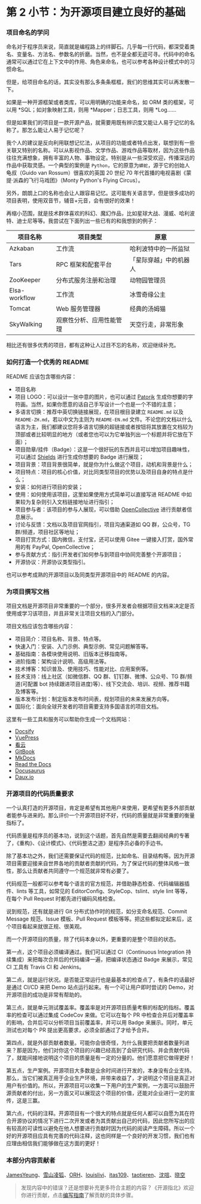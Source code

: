# 第 2 小节：为开源项目建立良好的基础
### 项目命名的学问

命名对于程序员来说，简直就是编程路上的绊脚石。几乎每一行代码，都深受着类名、变量名、方法名、参数名的折磨。当然，也不是全都无迹可寻。代码中的命名通常可以通过它在上下文中的作用、角色来命名，也可以参考各种设计模式中的习惯命名。

但是，给项目命名的话，其实没有那么多条条框框，我们的思维其实可以再发散一下。

如果是一种开源框架或者类库，可以用明确的功能来命名，如 ORM 类的框架，可以用 *SQL；如对象映射工具，则用 *Mapper；日志工具，则用 *Log……

但是如果我们的项目是一款开源产品，就需要用既有辨识度又能让人易于记忆的名称了。那怎么能让人易于记忆呢？

我个人的建议是反向利用联想记忆法，从项目的功能或者特点出发，联想到有一些关联又特别的名称。可以从影视作品、文学作品、游戏作品等取材，因为这些作品往往充满想象，拥有丰富的人物、事物设定。特别是从一些深受欢迎，传播深远的作品中获取灵感。一个典型的案例是 `Python`，它的原意为`蟒蛇`，源于它的创始人龟叔（Guido van Rossum）很喜欢的英国 20 世纪 70 年代首播的电视喜剧《蒙提·派森的飞行马戏团》（Monty Python's Flying Circus）。

另外，朗朗上口的名称也会让人跟容易记忆。这可能有关语言学，但是很多成功的项目表明，使用双音节，辅音+元音，会有很好的效果！

再缩小范围，就是技术群体喜欢的科幻、魔幻作品，比如星球大战、漫威、哈利波特、迪士尼等等。我尝试在下面列出一些已有的和我想到的例子：

| 项目名称          | 项目类型             |  原意                |
| ----------------- | --------------------| ----------------------| 
| Azkaban           |   工作流             |  哈利波特中的一所监狱  |
| Tars              |   RPC 框架和配套平台  |  「星际穿越」中的机器人   |
| ZooKeeper         |  分布式服务注册和治理  |  动物园管理员          |
| Elsa-workflow     |  工作流              |   冰雪奇缘公主       |
| Tomcat            |   Web 服务管理器      |  经典的汤姆猫       |
| SkyWalking        |  观察性分析、应用性能管理  | 天空行走，非常形象 |

相比还有很多优秀的项目，都有这种让人过目不忘的名称，欢迎继续补充。

### 如何打造一个优秀的 README

README 应该包含哪些内容：

- 项目名称
- 项目 LOGO：可以设计一张中意的图片，也可以通过 [Patorjk](http://patorjk.com/software/taag) 生成你想要的字符画。当然，如果你愿意的话自己手写设计一个也是一个不错的主意；
- 多语言切换：推荐中英切换链接展现，在项目根目录建立 `README.md` 以及 `README-ZH.md`，若以中文为主则为 `README-EN.md` 文件。不论您的文档以什么语言为主，我们都建议您将多语言切换的超链接或者按钮将其放置在文档较为顶部或者比较明显的地方（或者您也可以为它单独列出一个标题并将它放在下面）；
- 项目勋章/挂件（Badge）：这是一个很好玩的东西并且可以增加项目趣味性，可以通过 [Shields](http://img.shields.io) 进行生成你想要的 Badge 进行展现；
- 项目背景：项目背景很简单，就是你为什么做这个项目，动机和背景是什么；
- 项目特点：项目的核心价值，对比同类型项目的优势以及项目自身的特点是什么；
- 安装：如何进行项目的安装；
- 使用：如何使用该项目，这里如果使用方式简单可以直接写进 README 中如果较为复杂则引入文档链接地址进行指引；
- 项目参与者：该项目的参与人展现，可以借助 [OpenCollective](https://opencollective.com) 进行贡献者信息展示。
- 讨论与反馈：文档以及项目官网指引，项目沟通渠道如 QQ 群，公众号，TG 群/频道，项目社区等地址；
- 项目打赏方式：国内微信，支付宝，还可以使用 Gitee 一键接入打赏，国外常用的有 PayPal, OpenCollective；
- 参与贡献方式：指引开发者们如何参与到项目中协同完善整个开源项目；
- 开源协议：开源协议类型指引。

也可以参考成熟的开源项目以及同类型开源项目中的 README 的内容。

### 为项目撰写文档

项目文档是开源项目非常重要的一个部分，很多开发者会根据项目文档来决定是否使用或学习该项目，并且非常关注项目文档的入门部分。

项目文档应该包含哪些内容：

- 项目简介：项目名称、背景、特点等。
- 快速入门：安装、入门示例、典型示例、常见问题解答等。
- 基础指南：各模块使用说明、旧版本迁移指南等。
- 进阶指南：架构设计说明、高级用法等。
- 技术博客：知识普及、使用技巧、性能对比、应用案例等。
- 技术支持：线上社区（如微信群、QQ 群、钉钉群、微博、公众号、TG 群/频道(可配置 bot 持续跟进项目进度)等）、线下交流会、培训、视频、推荐书籍及博客等。
- 版本发布计划：制定版本发布时间表，规划项目的未来发展方向等。
- 国际化：面向全球开发者的项目需要支持多国语言的项目文档。

这里有一些工具和服务可以帮助你生成一个文档网站：

- [Docsify](https://docsify.js.org)
- [VuePress](https://vuepress.vuejs.org)
- [看云](https://www.kancloud.cn)
- [GitBook](https://www.gitbook.com)
- [MkDocs](https://www.mkdocs.org)
- [Read the Docs](https://readthedocs.org)
- [Docusaurus](https://docusaurus.io)
- [Daux.io](http://daux.io)

### 开源项目的代码质量要求

一个认真打造的开源项目，肯定是希望有其他用户来使用，更希望有更多外部贡献者能参与进来的。那么评价一个开源项目好不好，代码的质量就是非常重要的衡量指标了。

代码质量是程序员的基本功，说到这个话题，首先自然是需要去翻阅经典的专著了，《重构》、《设计模式》、《代码整洁之道》是程序员必备的手边书。

除了基本功之外，我们还需要保证代码的规范，比如命名、目录结构等。因为开源项目需要迎接来自世界各地的贡献者贡献的代码，为了保证代码的整体风格一致性，那么让贡献者共同遵守一个规范就非常有必要了。

代码规范一般都可以参考每个语言的官方规范，并借助静态检查、代码编辑器插件、lints 等工具，如常见的 EditorConfig、StyleCop、tslint、style lint 等等，在每个 Pull Request 时都先进行编码风格检查。

说到规范，还有就是进行 Git 分布式协作时的规范，如分支命名规范、Commit Message 规范、Issue 模板、Pull Request 模板等等。把这些都拟定起来后，这个项目看起来就很正规、很美观。

而一个开源项目的质量，除了代码本身以外，更重要的是整个项目的状态。

第一点，这个项目必须编译通过。我们可以通过 CI（Continuous Integration 持续集成）来把每次合并后的代码编译一遍，把编译状态通过 Badge 来展示，常见 CI 工具有 Travis CI 和 Jenkins。

第二点，就是运行状况。是否能正常运行也是最基本的检查点了，有条件的话最好是通过 CI/CD 来把 Demo 站点运行起来。有一个可让用户即时尝试的 Demo，对开源项目的成功是非常有帮助的。

第三点，就是单元测试覆盖率。覆盖率是对开源项目质量考察的标配的指标。覆盖率的检查可以通过集成 CodeCov 来做。它可以在每个 PR 中检查合并后对覆盖率的影响，合并后可以分析项目当前覆盖率，并可以用 Badge 来展示。同时，单元测试也对每个 PR 提出更高要求，必须全部通过了才给予合并。

第四点，就是外部贡献者数量。可能你会很奇怪，为什么我要把贡献者数量列进来？那是因为，他们对你这个项目的兴趣已经高到了会研究代码、并会贡献代码了，就能间接地说明这个项目的质量是有一定的分量的。他们愿意把它做得更好！

第五点，生产案例。开源项目大多数是业余时间进行开发的，本身没有企业支持。那么，当它们被真正用于企业生产环境，并带来收益了，才说明这个项目是真正对用户有价值的。所以，开源项目可以收集一下用户的生产案例，一方面可以鼓励开源贡献者的付出，另一方面又可以展现这个项目的价值，还能对企业进行一定的宣传，这是三赢。

第六点，代码的注释。开源项目有一个很大的特点就是任何人都可以自愿为其在符合开源协议的情况下进行二次开发或者为其贡献出自己的代码，因此您所写出的应有较高的可读性以避免在他人想要进行贡献时因为代码的阅读产生障碍。所以一个好的开源项目应具有完善的代码注释，这也同样是一个良好的开发习惯，我们也有应理由相信我们能够做在这方面的更好！

### 本部分内容贡献者

[JamesYeung](https://gitee.com/JamesYeung)、[雪山凌狐](https://gitee.com/xueshanlinghu)、[ORH](https://gitee.com/orh)、[louislivi](https://gitee.com/louislivi)、[itas109](https://gitee.com/itas109)、[taotieren](https://gitee.com/taotieren)、[沈唁](https://gitee.com/sy-records)、[晓空](https://gitee.com/rcraft)

> 发现内容中的错误？还是想要补充更多符合主题的内容？《开源指北》欢迎你进行贡献，点击[编写指南](./../编写指南.md)了解贡献的具体步骤。